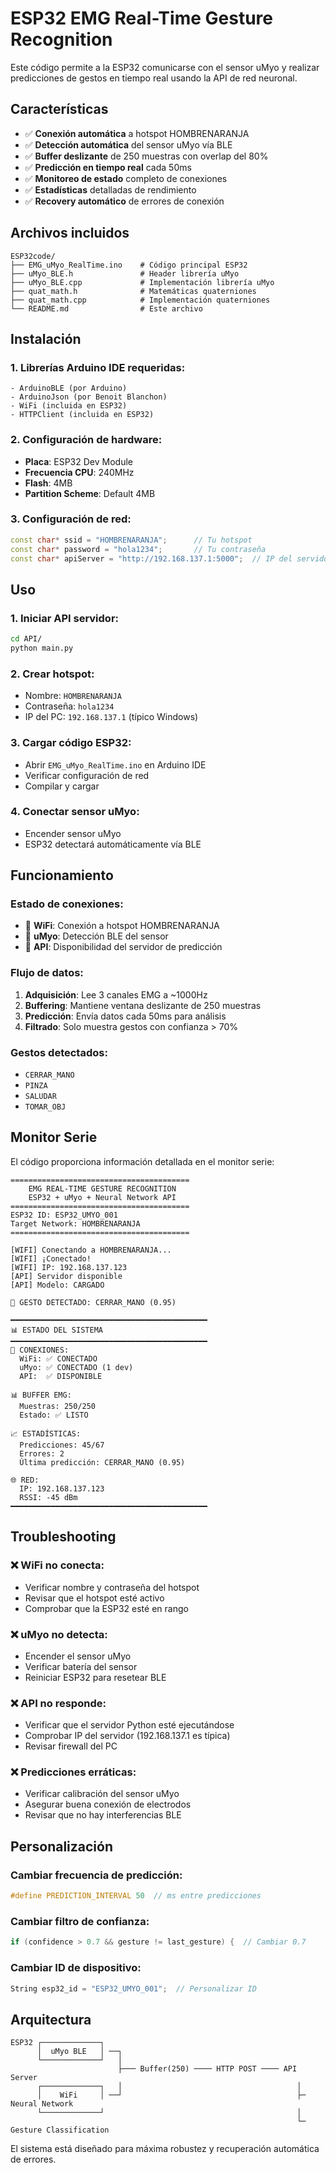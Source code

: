 # ESP32 EMG Real-Time Gesture Recognition

Este código permite a la ESP32 comunicarse con el sensor uMyo y realizar predicciones de gestos en tiempo real usando la API de red neuronal.

## Características

- ✅ **Conexión automática** a hotspot HOMBRENARANJA
- ✅ **Detección automática** del sensor uMyo vía BLE
- ✅ **Buffer deslizante** de 250 muestras con overlap del 80%
- ✅ **Predicción en tiempo real** cada 50ms
- ✅ **Monitoreo de estado** completo de conexiones
- ✅ **Estadísticas** detalladas de rendimiento
- ✅ **Recovery automático** de errores de conexión

## Archivos incluidos

```
ESP32code/
├── EMG_uMyo_RealTime.ino    # Código principal ESP32
├── uMyo_BLE.h               # Header librería uMyo
├── uMyo_BLE.cpp             # Implementación librería uMyo
├── quat_math.h              # Matemáticas quaterniones
├── quat_math.cpp            # Implementación quaterniones
└── README.md                # Este archivo
```

## Instalación

### 1. Librerías Arduino IDE requeridas:
```
- ArduinoBLE (por Arduino)
- ArduinoJson (por Benoit Blanchon)
- WiFi (incluida en ESP32)
- HTTPClient (incluida en ESP32)
```

### 2. Configuración de hardware:
- **Placa**: ESP32 Dev Module
- **Frecuencia CPU**: 240MHz
- **Flash**: 4MB
- **Partition Scheme**: Default 4MB

### 3. Configuración de red:
```cpp
const char* ssid = "HOMBRENARANJA";      // Tu hotspot
const char* password = "hola1234";       // Tu contraseña
const char* apiServer = "http://192.168.137.1:5000";  // IP del servidor
```

## Uso

### 1. **Iniciar API servidor**:
```bash
cd API/
python main.py
```

### 2. **Crear hotspot**:
- Nombre: `HOMBRENARANJA`
- Contraseña: `hola1234`
- IP del PC: `192.168.137.1` (típico Windows)

### 3. **Cargar código ESP32**:
- Abrir `EMG_uMyo_RealTime.ino` en Arduino IDE
- Verificar configuración de red
- Compilar y cargar

### 4. **Conectar sensor uMyo**:
- Encender sensor uMyo
- ESP32 detectará automáticamente vía BLE

## Funcionamiento

### Estado de conexiones:
- 🔗 **WiFi**: Conexión a hotspot HOMBRENARANJA
- 🔗 **uMyo**: Detección BLE del sensor
- 🔗 **API**: Disponibilidad del servidor de predicción

### Flujo de datos:
1. **Adquisición**: Lee 3 canales EMG a ~1000Hz
2. **Buffering**: Mantiene ventana deslizante de 250 muestras
3. **Predicción**: Envía datos cada 50ms para análisis
4. **Filtrado**: Solo muestra gestos con confianza > 70%

### Gestos detectados:
- `CERRAR_MANO`
- `PINZA`
- `SALUDAR`
- `TOMAR_OBJ`

## Monitor Serie

El código proporciona información detallada en el monitor serie:

```
========================================
    EMG REAL-TIME GESTURE RECOGNITION
    ESP32 + uMyo + Neural Network API
========================================
ESP32 ID: ESP32_UMYO_001
Target Network: HOMBRENARANJA
========================================

[WIFI] Conectando a HOMBRENARANJA...
[WIFI] ¡Conectado!
[WIFI] IP: 192.168.137.123
[API] Servidor disponible
[API] Modelo: CARGADO

🎯 GESTO DETECTADO: CERRAR_MANO (0.95)

━━━━━━━━━━━━━━━━━━━━━━━━━━━━━━━━━━━━━━━━━━━━
📊 ESTADO DEL SISTEMA
━━━━━━━━━━━━━━━━━━━━━━━━━━━━━━━━━━━━━━━━━━━━
🔗 CONEXIONES:
  WiFi: ✅ CONECTADO
  uMyo: ✅ CONECTADO (1 dev)
  API:  ✅ DISPONIBLE

📊 BUFFER EMG:
  Muestras: 250/250
  Estado: ✅ LISTO

📈 ESTADÍSTICAS:
  Predicciones: 45/67
  Errores: 2
  Última predicción: CERRAR_MANO (0.95)

🌐 RED:
  IP: 192.168.137.123
  RSSI: -45 dBm
━━━━━━━━━━━━━━━━━━━━━━━━━━━━━━━━━━━━━━━━━━━━
```

## Troubleshooting

### ❌ WiFi no conecta:
- Verificar nombre y contraseña del hotspot
- Revisar que el hotspot esté activo
- Comprobar que la ESP32 esté en rango

### ❌ uMyo no detecta:
- Encender el sensor uMyo
- Verificar batería del sensor
- Reiniciar ESP32 para resetear BLE

### ❌ API no responde:
- Verificar que el servidor Python esté ejecutándose
- Comprobar IP del servidor (192.168.137.1 es típica)
- Revisar firewall del PC

### ❌ Predicciones erráticas:
- Verificar calibración del sensor uMyo
- Asegurar buena conexión de electrodos
- Revisar que no hay interferencias BLE

## Personalización

### Cambiar frecuencia de predicción:
```cpp
#define PREDICTION_INTERVAL 50  // ms entre predicciones
```

### Cambiar filtro de confianza:
```cpp
if (confidence > 0.7 && gesture != last_gesture) {  // Cambiar 0.7
```

### Cambiar ID de dispositivo:
```cpp
String esp32_id = "ESP32_UMYO_001";  // Personalizar ID
```

## Arquitectura

```
ESP32 ┌─────────────┐
      │  uMyo BLE   │ ──┐
      └─────────────┘   │
                        ├─── Buffer(250) ──── HTTP POST ──── API Server
      ┌─────────────┐   │                                       │
      │    WiFi     │ ──┘                                       ├─ Neural Network
      └─────────────┘                                           │
                                                                └─ Gesture Classification
```

El sistema está diseñado para máxima robustez y recuperación automática de errores.
